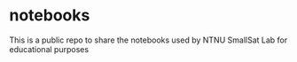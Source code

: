 # notebooks
This is a public repo to share the notebooks used by NTNU SmallSat Lab for educational purposes
